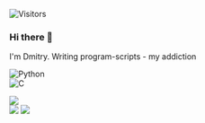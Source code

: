 ![Visitors](https://api.visitorbadge.io/api/visitors?path=https%3A%2F%2Fgithub.com%2FmonkeyWie%2FmonkeyWie&countColor=%23263759)

### Hi there 👋
I'm Dmitry. Writing program-scripts - my addiction

![Python](https://img.shields.io/badge/-Python-3776AB?style=flat&logo=python&logoColor=white)  
![C](https://img.shields.io/badge/-C-00599C?style=flat&logo=c&logoColor=white)


[![](https://github.com/m1crosslash/m1croslash/raw/master/profile-summary-card-output/dracula/0-profile-details.svg)](https://github.com/m1croslash)  
[![](https://github-readme-stats.vercel.app/api?username=m1ccroslash&show_icons=true&theme=radical&hide_title=1&include_all_commits=true)](https://github.com/m1croslash)
[![](https://github.com/m1croslash/m1croslash/raw/master/profile-summary-card-output/dracula/1-repos-per-language.svg)](https://github.com/m1croslash)
